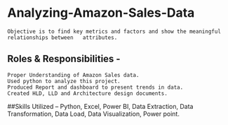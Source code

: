 # Analyzing-Amazon-Sales-Data
	Objective is to find key metrics and factors and show the meaningful relationships between   attributes.
## Roles & Responsibilities -
	Proper Understanding of Amazon Sales data.
	Used python to analyze this project.
	Produced Report and dashboard to present trends in data. 
	Created HLD, LLD and Architecture design documents. 

##Skills Utilized – 
Python, Excel, Power BI, Data Extraction, Data Transformation, Data Load, Data Visualization, Power point.

